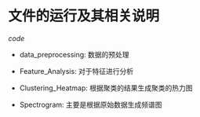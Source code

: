 # 文件的运行及其相关说明

*code*

- data_preprocessing: 数据的预处理

- Feature_Analysis: 对于特征进行分析

- Clustering_Heatmap: 根据聚类的结果生成聚类的热力图

- Spectrogram: 主要是根据原始数据生成频谱图






